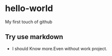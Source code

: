# hello-world
My first touch of github

## Try use markdown

* I should Know more.Even without work project.
